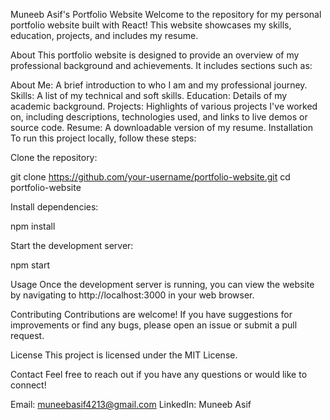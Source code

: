 Muneeb Asif's Portfolio Website
Welcome to the repository for my personal portfolio website built with React! This website showcases my skills, education, projects, and includes my resume.

About
This portfolio website is designed to provide an overview of my professional background and achievements. It includes sections such as:

About Me: A brief introduction to who I am and my professional journey.
Skills: A list of my technical and soft skills.
Education: Details of my academic background.
Projects: Highlights of various projects I've worked on, including descriptions, technologies used, and links to live demos or source code.
Resume: A downloadable version of my resume.
Installation
To run this project locally, follow these steps:

Clone the repository:

git clone https://github.com/your-username/portfolio-website.git
cd portfolio-website

Install dependencies:

npm install

Start the development server:

npm start

Usage
Once the development server is running, you can view the website by navigating to http://localhost:3000 in your web browser.

Contributing
Contributions are welcome! If you have suggestions for improvements or find any bugs, please open an issue or submit a pull request.

License
This project is licensed under the MIT License.

Contact
Feel free to reach out if you have any questions or would like to connect!

Email: muneebasif4213@gmail.com
LinkedIn: Muneeb Asif
